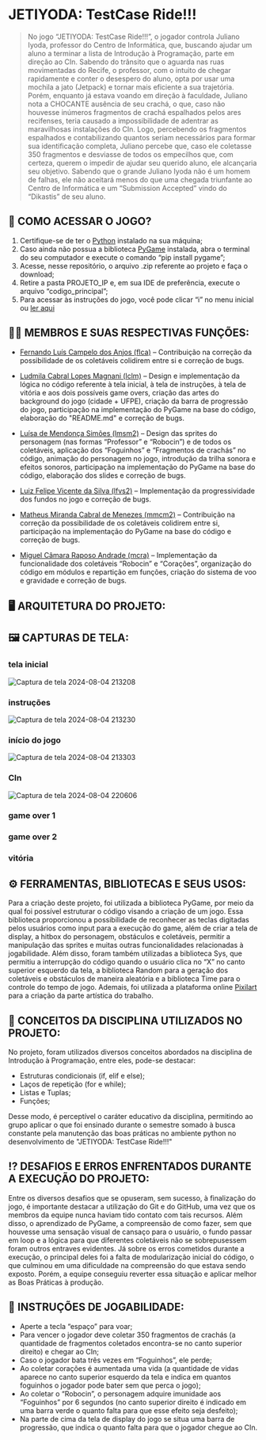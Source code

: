 # JETIYODA: TestCase Ride!!!

> No jogo “JETIYODA: TestCase Ride!!!”, o jogador controla Juliano Iyoda, professor do Centro de Informática, que, buscando ajudar um aluno a terminar a lista de Introdução à Programação, parte em direção ao CIn. Sabendo do trânsito que o aguarda nas ruas movimentadas do Recife, o professor, com o intuito de chegar rapidamente e conter o desespero do aluno, opta por usar uma mochila a jato (Jetpack) e tornar mais eficiente a sua trajetória. Porém, enquanto já estava voando em direção à faculdade, Juliano nota a CHOCANTE ausência de seu crachá, o que, caso não houvesse inúmeros fragmentos de crachá espalhados pelos ares recifenses, teria causado a impossibilidade de adentrar as maravilhosas instalações do CIn. Logo, percebendo os fragmentos espalhados e contabilizando quantos seriam necessários para formar sua identificação completa, Juliano percebe que, caso ele coletasse 350 fragmentos e desviasse de todos os empecilhos que, com certeza, querem o impedir de ajudar seu querido aluno, ele alcançaria seu objetivo. Sabendo que o grande Juliano Iyoda não é um homem de falhas, ele não aceitará menos do que uma chegada triunfante ao Centro de Informática e um “Submission Accepted” vindo do “Dikastis” de seu aluno.

## 🔎 COMO ACESSAR O JOGO?
1.	Certifique-se de ter o [Python](https://www.python.org/) instalado na sua máquina;
2.	Caso ainda não possua a biblioteca [PyGame](https://www.pygame.org/) instalada, abra o terminal do seu computador e execute o comando “pip install pygame”;
3.	Acesse, nesse repositório, o arquivo .zip referente ao projeto e faça o download;
4.	Retire a pasta PROJETO_IP e, em sua IDE de preferência, execute o arquivo “codigo_principal”;
5.	Para acessar às instruções do jogo, você pode clicar “i” no menu inicial ou [ler aqui](https://github.com/ludmagz/grupo6-JETIYODA/blob/main/README.md#instru%C3%A7%C3%B5es-de-jogabilidade)

## 👩‍💻 MEMBROS E SUAS RESPECTIVAS FUNÇÕES:
- [Fernando Luís Campelo dos Anjos (flca)](https://github.com/flca-cin) –
Contribuição na correção da possibilidade de os coletáveis colidirem entre si e correção de bugs.

- [Ludmila Cabral Lopes Magnani (lclm)](https://github.com/ludmagz) –
Design e implementação da lógica no código referente à tela inicial, à tela de instruções, à tela de vitória e aos dois possíveis game overs, criação das artes do background do jogo (cidade + UFPE), criação da barra de progressão do jogo, participação na implementação do PyGame na base do código, elaboração do "README.md" e correção de bugs.

- [Luísa de Mendonça Simões (lmsm2)](https://github.com/lmsm2) –
Design das sprites do personagem (nas formas “Professor” e “Robocin”) e de todos os coletáveis, aplicação dos “Foguinhos” e “Fragmentos de crachás” no código, animação do personagem no jogo, introdução da trilha sonora e efeitos sonoros, participação na implementação do PyGame na base do código, elaboração dos slides e correção de bugs.


- [Luiz Felipe Vicente da Silva (lfvs2)](https://github.com/lfvs2) –
Implementação da progressividade dos fundos no jogo e correção de bugs.


- [Matheus Miranda Cabral de Menezes (mmcm2)](https://github.com/mmcm2-cin) –
Contribuição na correção da possibilidade de os coletáveis colidirem entre si, participação na implementação do PyGame na base do código e correção de bugs.



- [Miguel Câmara Raposo Andrade (mcra)](https://github.com/mcra3287) –
Implementação da funcionalidade dos coletáveis “Robocin” e “Corações”, organização do código em módulos e repartição em funções, criação do sistema de voo e gravidade e correção de bugs.




## 🖥️ ARQUITETURA DO PROJETO:


## 🖼️ CAPTURAS DE TELA:
### tela inicial
![Captura de tela 2024-08-04 213208](https://github.com/user-attachments/assets/119f9164-38e7-43d3-8c5c-1e7b117cb9b0)
### instruções
![Captura de tela 2024-08-04 213230](https://github.com/user-attachments/assets/a62ad060-4c63-402d-a661-06e4f14d17db)
### início do jogo
![Captura de tela 2024-08-04 213303](https://github.com/user-attachments/assets/83a44437-8cf1-40cf-8f40-cd4aeb7d5aec)
### CIn
![Captura de tela 2024-08-04 220606](https://github.com/user-attachments/assets/3fd574ad-b40d-48b1-b858-7816b9a371df)
### game over 1
### game over 2
### vitória







## ⚙️ FERRAMENTAS, BIBLIOTECAS E SEUS USOS:
Para a criação deste projeto, foi utilizada a biblioteca PyGame, por meio da qual foi possível estruturar o código visando a criação de um jogo. Essa biblioteca proporcionou a possibilidade de reconhecer as teclas digitadas pelos usuários como input para a execução do game, além de criar a tela de display, a hitbox do personagem, obstáculos e coletáveis, permitir a manipulação das sprites e muitas outras funcionalidades relacionadas à jogabilidade. Além disso, foram também utilizadas a biblioteca Sys, que permitiu a interrupção do código quando o usuário clica no “X” no canto superior esquerdo da tela, a biblioteca Random para a geração dos coletáveis e obstáculos de maneira aleatória e a biblioteca Time para o controle do tempo de jogo.  Ademais, foi utilizada a plataforma online [Pixilart](https://www.pixilart.com/) para a criação da parte artística do trabalho.




## 📖 CONCEITOS DA DISCIPLINA UTILIZADOS NO PROJETO:
No projeto, foram utilizados diversos conceitos abordados na disciplina de Introdução à Programação, entre eles, pode-se destacar:
- Estruturas condicionais (if, elif e else);
- Laços de repetição (for e while);
- Listas e Tuplas;
- Funções;

Desse modo, é perceptível o caráter educativo da disciplina, permitindo ao grupo aplicar o que foi ensinado durante o semestre somado à busca constante pela manutenção das boas práticas no ambiente python no desenvolvimento de "JETIYODA: TestCase Ride!!!"

## ⁉️ DESAFIOS E ERROS ENFRENTADOS DURANTE A EXECUÇÃO DO PROJETO:

Entre os diversos desafios que se opuseram, sem sucesso, à finalização do jogo, é importante destacar a utilização do Git e do GitHub, uma vez que os membros da equipe nunca haviam tido contato com tais recursos. Além disso, o aprendizado de PyGame, a compreensão de como fazer, sem que houvesse uma sensação visual de cansaço para o usuário, o fundo passar em loop e a lógica para que diferentes coletáveis não se sobrepusessem foram outros entraves evidentes.
Já sobre os erros cometidos durante a execução, o principal deles foi a falta de modularização inicial do código, o que culminou em uma dificuldade na compreensão do que estava sendo exposto. Porém, a equipe conseguiu reverter essa situação e aplicar melhor as Boas Práticas à produção.  



## 🏁 INSTRUÇÕES DE JOGABILIDADE:

- Aperte a tecla “espaço” para voar;
- Para vencer o jogador deve coletar 350 fragmentos de crachás (a quantidade de fragmentos coletados encontra-se no canto superior direito) e chegar ao CIn;
- Caso o jogador bata três vezes em “Foguinhos”, ele perde;
- Ao coletar corações é aumentada uma vida (a quantidade de vidas aparece no canto superior esquerdo da tela e indica em quantos foguinhos o jogador pode bater sem que perca o jogo);
- Ao coletar o “Robocin”, o personagem adquire imunidade aos “Foguinhos” por 6 segundos (no canto superior direito é indicado em uma barra verde o quanto falta para que esse efeito seja desfeito);
- Na parte de cima da tela de display do jogo se situa uma barra de progressão, que indica o quanto falta para que o jogador chegue ao CIn.





